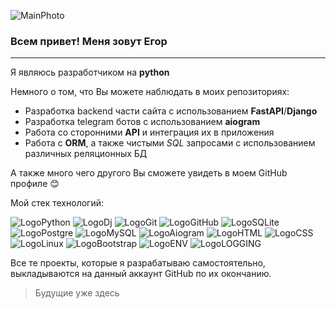 ![MainPhoto](https://i.ibb.co/WW2shVT/and.png)
### Всем привет! Меня зовут Егор
___
Я являюсь разработчиком на **python**

Немного о том, что Вы можете наблюдать в моих репозиториях:
* Разработка backend части сайта с использованием **FastAPI**/**Django**
* Разработка telegram ботов с использованием **aiogram**
* Работа со сторонними **API** и интеграция их в приложения
* Работа с **ORM**, а также чистыми *SQL* запросами с использованием различных реляционных БД

А также много чего другого Вы сможете увидеть в моем GitHub профиле :blush:

Мой стек технологий:

![LogoPython](https://img.shields.io/badge/Python-1a1a1a?style=for-the-badge&logo=Python&logoColor=yellow)
![LogoDj](https://img.shields.io/badge/Django-1a1a1a?style=for-the-badge&logo=Django&logoColor=green)
![LogoGit](https://img.shields.io/badge/Git-1a1a1a?style=for-the-badge&logo=Git&logoColor=red)
![LogoGitHub](https://img.shields.io/badge/GitHub-1a1a1a?style=for-the-badge&logo=GitHub&logoColor=white)
![LogoSQLite](https://img.shields.io/badge/SQLite-1a1a1a?style=for-the-badge&logo=SQLite&logoColor=blue)
![LogoPostgre](https://img.shields.io/badge/PostgreSQL-1a1a1a?style=for-the-badge&logo=PostgreSQL&logoColor=blue)
![LogoMySQL](https://img.shields.io/badge/Mysql-1a1a1a?style=for-the-badge&logo=Mysql&logoColor=blue)
![LogoAiogram](https://img.shields.io/badge/aiogram-1a1a1a?style=for-the-badge&logo=RobotFramework&logoColor=blue)
![LogoHTML](https://img.shields.io/badge/html-1a1a1a?style=for-the-badge&logo=html5&logoColor=red)
![LogoCSS](https://img.shields.io/badge/CSS-1a1a1a?style=for-the-badge&logo=css3&logoColor=blue)
![LogoLinux](https://img.shields.io/badge/Linux-1a1a1a?style=for-the-badge&logo=Linux&logoColor=green)
![LogoBootstrap](https://img.shields.io/badge/BOOTSTRAP-1a1a1a?style=for-the-badge&logo=BOOTSTRAP&logoColor=pink)
![LogoENV](https://img.shields.io/badge/env-1a1a1a?style=for-the-badge&logo=.env&logoColor=ed8218)
![LogoLOGGING](https://img.shields.io/badge/logging-1a1a1a?style=for-the-badge&logo=&logoColor=ed8218)

Все те проекты, которые я разрабатываю самостоятельно, выкладываются на данный аккаунт GitHub по их окончанию.

>Будущие уже здесь
